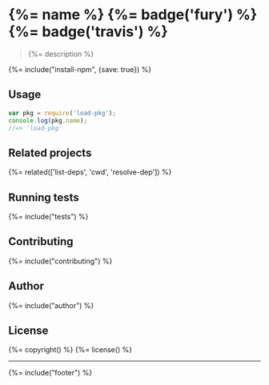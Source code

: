 # {%= name %} {%= badge('fury') %} {%= badge('travis') %}

> {%= description %}

{%= include("install-npm", {save: true}) %}

## Usage

```js
var pkg = require('load-pkg');
console.log(pkg.name);
//=> 'load-pkg'
```

## Related projects
{%= related(['list-deps', 'cwd', 'resolve-dep']) %}

## Running tests
{%= include("tests") %}

## Contributing
{%= include("contributing") %}

## Author
{%= include("author") %}

## License
{%= copyright() %}
{%= license() %}

***

{%= include("footer") %}
<!-- deps:helper-related -->
